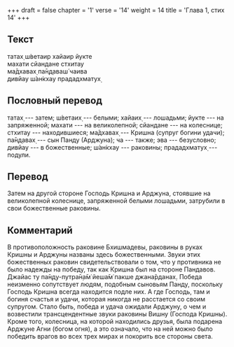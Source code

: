 +++
draft = false
chapter = '1'
verse = '14'
weight = 14
title = 'Глава 1, стих 14'
+++
## Текст

татах̣ ш́ветаир хайаир йукте  
махати сйандане стхитау  
ма̄дхавах̣ па̄н̣д̣аваш́ чаива  
дивйау ш́ан̇кхау прададхматух̣

## Пословный перевод

татах̣ --- затем; ш́ветаих̣ --- белыми; хайаих̣ --- лошадьми; йукте --- на
запряженной; махати --- на великолепной; сйандане --- на колеснице;
стхитау --- находившиеся; ма̄дхавах̣ --- Кришна (супруг богини удачи);
па̄н̣д̣авах̣ --- сын Панду (Арджуна); ча --- также; эва --- безусловно;
дивйау --- в божественные; ш́ан̇кхау --- раковины; прададхматух̣ ---
подули.

## Перевод

Затем на другой стороне Господь Кришна и Арджуна, стоявшие на
великолепной колеснице, запряженной белыми лошадьми, затрубили в свои
божественные раковины.

## Комментарий

В противоположность раковине Бхишмадевы, раковины в руках Кришны и
Арджуны названы здесь божественными. Звуки этих божественных раковин
свидетельствовали о том, что у противника не было надежды на победу, так
как Кришна был на стороне Пандавов. Джайас ту па̄н̣д̣у-путра̄н̣а̄м̇ йеша̄м̇ пакше
джана̄рданах̣. Победа неизменно сопутствует людям, подобным сыновьям
Панду, поскольку Господь Кришна всегда находится подле них. А где
Господь, там и богиня счастья и удачи, которая никогда не расстается со
своим супругом. Стало быть, победа и удача ожидали Арджуну, о чем и
возвестили трансцендентные звуки раковины Вишну (Господа Кришны). Кроме
того, колесница, на которой находились друзья, была подарена Арджуне
Агни (богом огня), а это означало, что на ней можно было победить врагов
во всех трех мирах и покорить все стороны света.
